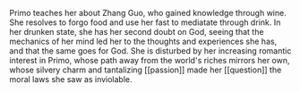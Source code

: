 Primo teaches her about Zhang Guo, who gained knowledge through wine. She resolves to forgo food and use her fast to mediatate through drink. In her drunken state, she has her second doubt on God, seeing that the mechanics of her mind led her to the thoughts and experiences she has, and that the same goes for God. She is disturbed by her increasing romantic interest in Primo, whose path away from the world's riches mirrors her own, whose silvery charm and tantalizing [[passion]] made her [[question]] the moral laws she saw as inviolable. 